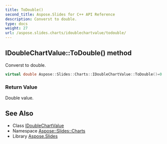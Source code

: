 ```yaml
---
title: ToDouble()
second_title: Aspose.Slides for C++ API Reference
description: Converst to double.
type: docs
weight: 27
url: /aspose.slides.charts/idoublechartvalue/todouble/
---
```

## IDoubleChartValue::ToDouble() method


Converst to double.

```cpp
virtual double Aspose::Slides::Charts::IDoubleChartValue::ToDouble()=0
```


### Return Value

Double value.

## See Also

* Class [IDoubleChartValue](../)
* Namespace [Aspose::Slides::Charts](../../)
* Library [Aspose.Slides](../../../)